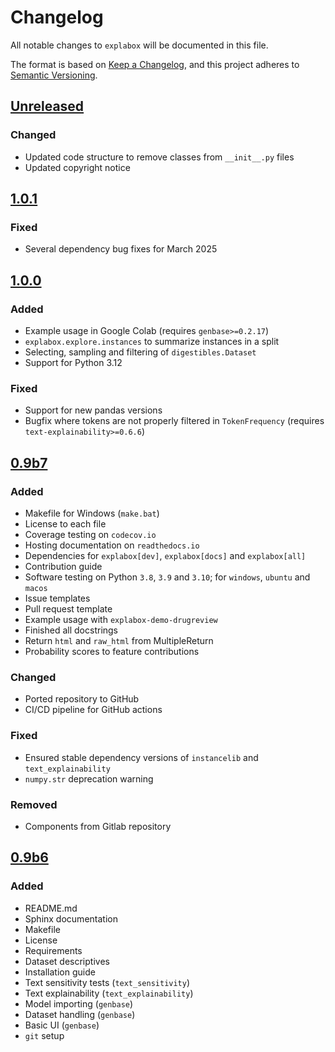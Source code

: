 # Changelog
All notable changes to `explabox` will be documented in this file.

The format is based on [Keep a Changelog](https://keepachangelog.com/en/1.0.0/),
and this project adheres to [Semantic Versioning](https://semver.org/spec/v2.0.0.html).

## [Unreleased]
### Changed
- Updated code structure to remove classes from `__init__.py` files
- Updated copyright notice

## [1.0.1]
### Fixed
- Several dependency bug fixes for March 2025

## [1.0.0]
### Added
- Example usage in Google Colab (requires `genbase>=0.2.17`)
- `explabox.explore.instances` to summarize instances in a split
- Selecting, sampling and filtering of `digestibles.Dataset`
- Support for Python 3.12

### Fixed
- Support for new pandas versions
- Bugfix where tokens are not properly filtered in `TokenFrequency` (requires `text-explainability>=0.6.6`)

## [0.9b7]
### Added
- Makefile for Windows (`make.bat`)
- License to each file
- Coverage testing on `codecov.io`
- Hosting documentation on `readthedocs.io`
- Dependencies for `explabox[dev]`, `explabox[docs]` and `explabox[all]`
- Contribution guide
- Software testing on Python `3.8`, `3.9` and `3.10`; for `windows`, `ubuntu` and `macos`
- Issue templates
- Pull request template
- Example usage with `explabox-demo-drugreview`
- Finished all docstrings
- Return `html` and `raw_html` from MultipleReturn
- Probability scores to feature contributions

### Changed
- Ported repository to GitHub
- CI/CD pipeline for GitHub actions

### Fixed
- Ensured stable dependency versions of `instancelib` and `text_explainability`
- `numpy.str` deprecation warning

### Removed
- Components from Gitlab repository

## [0.9b6]
### Added
- README.md
- Sphinx documentation
- Makefile
- License
- Requirements
- Dataset descriptives
- Installation guide
- Text sensitivity tests (`text_sensitivity`)
- Text explainability (`text_explainability`)
- Model importing (`genbase`)
- Dataset handling (`genbase`)
- Basic UI (`genbase`)
- `git` setup

[Unreleased]: https://github.com/MarcelRobeer/explabox
[1.0.1]: https://pypi.org/project/explabox/1.0.1
[1.0.0]: https://pypi.org/project/explabox/1.0.0
[0.9b6]: https://pypi.org/project/explabox/0.9b6
[0.9b7]: https://pypi.org/project/explabox/0.9b7
